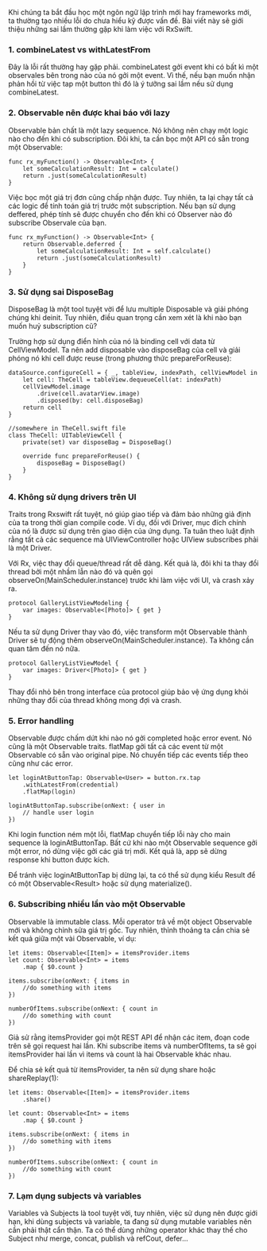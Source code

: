 Khi chúng ta bắt đầu học một ngôn ngữ lập trình mới hay frameworks mới, ta thường tạo nhiều lỗi do chưa hiểu kỹ được vấn đề. Bài viết này sẽ giới thiệu những sai lầm thường gặp khi làm việc với RxSwift.

### 1. combineLatest vs withLatestFrom
Đây là lỗi rất thường hay gặp phải. combineLatest gởi event khi có bất kì một observales bên trong nào của nó gởi một event. Vì thế, nếu bạn muốn nhận phản hồi từ việc tap một button thì đó là ý tưởng sai lầm nếu sử dụng combineLatest.


### 2. Observable nên được khai báo với lazy
Observable bản chất là một lazy sequence. Nó không nên chạy một logic nào cho đến khi có subscription. Đôi khi, ta cần bọc một API có sẵn trong một Observable:
```
func rx_myFunction() -> Observable<Int> {
    let someCalculationResult: Int = calculate()
    return .just(someCalculationResult)
}
```

Việc bọc một giá trị đơn cũng chấp nhận được. Tuy nhiên, ta lại chạy tất cả các logic để tính toán giá trị trước một subscription. Nếu bạn sử dụng deffered, phép tính sẽ được chuyển cho đến khi có Observer nào đó subscribe Observale của bạn.

```
func rx_myFunction() -> Observable<Int> {
    return Observable.deferred {
        let someCalculationResult: Int = self.calculate()
        return .just(someCalculationResult)
    }
}
```

### 3. Sử dụng sai DisposeBag
DisposeBag là một tool tuyệt vời để lưu multiple Disposable và giải phóng chúng khi deinit. Tuy nhiên, điều quan trọng cần xem xét là khi nào bạn muốn huỷ subscription cũ?

Trường hợp sử dụng điển hình của nó là binding cell với data từ CellViewModel. Ta nên add disposable vào disposeBag của cell và giải phóng nó khi cell được reuse (trong phương thức prepareForReuse):

```
dataSource.configureCell = { _, tableView, indexPath, cellViewModel in
	let cell: TheCell = tableView.dequeueCell(at: indexPath)
	cellViewModel.image
		.drive(cell.avatarView.image)
		.disposed(by: cell.disposeBag)
	return cell
}
        
//somewhere in TheCell.swift file
class TheCell: UITableViewCell {
	private(set) var disposeBag = DisposeBag()
    
	override func prepareForReuse() {
		disposeBag = DisposeBag()
	}
}
```

### 4. Không sử dụng drivers trên UI
Traits trong Rxswift rất tuyệt, nó giúp giao tiếp và đảm bảo những giả định của ta trong thời gian compile code. Ví dụ, đối với Driver, mục đích chính của nó là được sử dụng trên giao diện của ứng dụng. Ta tuân theo luật định rằng tất cả các sequence mà UIViewController hoặc UIView subscribes phải là một Driver.

Với Rx, việc thay đổi queue/thread rất dễ dàng. Kết quả là, đôi khi ta thay đổi thread bởi một nhầm lẫn nào đó và quên gọi observeOn(MainScheduler.instance) trước khi làm việc với UI, và crash xảy ra.

```
protocol GalleryListViewModeling {
	var images: Observable<[Photo]> { get }
}
```

Nếu ta sử dụng Driver thay vào đó, việc transform một Observable thành Driver sẽ tự động thêm observeOn(MainScheduler.instance). Ta không cần quan tâm đến nó nữa.

```
protocol GalleryListViewModel {
	var images: Driver<[Photo]> { get }
}
```

Thay đổi nhỏ bên trong interface của protocol giúp bảo vệ ứng dụng khỏi những thay đổi của thread không mong đợi và crash.

### 5. Error handling
Observable được chấm dứt khi nào nó gởi completed hoặc error event. Nó cũng là một Observable traits.
flatMap gởi tất cả các event từ một Observable có sẵn vào original pipe. Nó chuyển tiếp các events tiếp theo cũng như các error.

```
let loginAtButtonTap: Observable<User> = button.rx.tap
	.withLatestFrom(credential)
	.flatMap(login)

loginAtButtonTap.subscribe(onNext: { user in
	// handle user login
})
```

Khi login function ném một lỗi, flatMap chuyển tiếp lỗi này cho main sequence là loginAtButtonTap. Bất cứ khi nào một Observable sequence gởi một error, nó dừng việc gởi các giá trị mới. Kết quả là, app sẽ dừng response khi button được kích.

Để tránh việc loginAtButtonTap bị dừng lại, ta có thể sử dụng kiểu Result<T> để có một Observable<Result<User>> hoặc sử dụng materialize(). 

### 6. Subscribing nhiều lần vào một Observable

Observable là immutable class. Mỗi operator trả về một object Observable mới và không chỉnh sửa giá trị gốc. Tuy nhiên, thỉnh thoảng ta cần chia sẻ kết quả giữa một vài Observable, ví dụ:
```
let items: Observable<[Item]> = itemsProvider.items
let count: Observable<Int> = items
	.map { $0.count }
    
items.subscribe(onNext: { items in 
    //do something with items
}) 

numberOfItems.subscribe(onNext: { count in 
	//do something with count
})
```

Giả sử rằng itemsProvider gọi một REST API để nhận các item, đoạn code trên sẽ gọi request hai lần. Khi subscribe items và numberOfItems, ta sẽ gọi itemsProvider hai lần vì items và count là hai Observable khác nhau.

Để chia sẻ kết quả từ itemsProvider, ta nên sử dụng share hoặc shareReplay(1):
```
let items: Observable<[Item]> = itemsProvider.items
	.share()
    
let count: Observable<Int> = items
	.map { $0.count }
    
items.subscribe(onNext: { items in 
	//do something with items
}) 
    
numberOfItems.subscribe(onNext: { count in 
	//do something with count
})
```

### 7. Lạm dụng subjects và variables
Variables và Subjects là tool tuyệt vời, tuy nhiên, việc sử dụng nên được giới hạn, khi dùng subjects và variable, ta đang sử dụng mutable variables nên cần phải thật cẩn thận.
Ta có thể dùng những operator khác thay thế cho Subject như merge, concat, publish và refCout, defer...